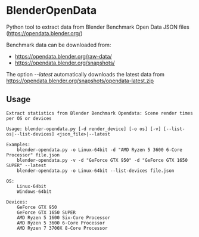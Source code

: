 # BlenderOpenData
Python tool to extract data from Blender Benchmark Open Data JSON files (https://opendata.blender.org/)

Benchmark data can be downloaded from:
* https://opendata.blender.org/raw-data/
* https://opendata.blender.org/snapshots/

The option _--latest_ automatically downloads the latest data from https://opendata.blender.org/snapshots/opendata-latest.zip

## Usage

    Extract statistics from Blender Benchmark Opendata: Scene render times per OS or devices
    
    Usage: blender-opendata.py [-d render_device] [-o os] [-v] [--list-os|--list-devices] <json_file>|--latest
    
    Examples:
        blender-opendata.py -o Linux-64bit -d "AMD Ryzen 5 3600 6-Core Processor" file.json
        blender-opendata.py -v -d "GeForce GTX 950" -d "GeForce GTX 1650 SUPER" --latest
        blender-opendata.py -o Linux-64bit --list-devices file.json
    
    OS:
        Linux-64bit
        Windows-64bit
    
    Devices:
        GeForce GTX 950
        GeForce GTX 1650 SUPER
        AMD Ryzen 5 1600 Six-Core Processor
        AMD Ryzen 5 3600 6-Core Processor
        AMD Ryzen 7 3700X 8-Core Processor


